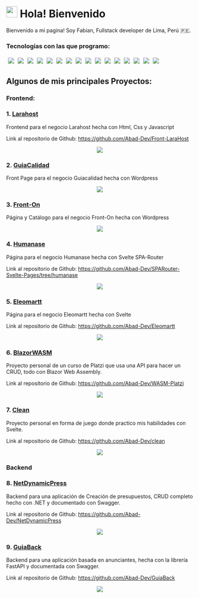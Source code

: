 <h1><img src="https://emojis.slackmojis.com/emojis/images/1531849430/4246/blob-sunglasses.gif?1531849430" width="30"/> Hola! Bienvenido</h1>

Bienvenido a mi pagina!
Soy Fabian, Fullstack developer de Lima, Perú 🇵🇪.


### Tecnologías con las que programo:


<img style="float: left; margin: 5px;" src="https://img.shields.io/badge/C%23-239120?style=for-the-badge&logo=c-sharp&logoColor=white" >

<img style="float: left; margin: 5px;" src="https://img.shields.io/badge/Python-3776AB?style=for-the-badge&logo=python&logoColor=white">

<img style="float: left; margin: 5px;" src="https://img.shields.io/badge/.NET-5C2D91?style=for-the-badge&logo=.net&logoColor=white">

<img style="float: left; margin: 5px;" src="https://img.shields.io/badge/JavaScript-F7DF1E?style=for-the-badge&logo=JavaScript&logoColor=white">

<img style="float: left; margin: 5px;" src="https://img.shields.io/badge/Node.js-43853D?style=for-the-badge&logo=node.js&logoColor=white">

<img style="float: left; margin: 5px;" src="https://img.shields.io/badge/HTML5-E34F26?style=for-the-badge&logo=html5&logoColor=white">

<img style="float: left; margin: 5px;" src="https://img.shields.io/badge/CSS3-1572B6?style=for-the-badge&logo=css3&logoColor=white">

<img style="float: left; margin: 5px;" src="https://img.shields.io/badge/React-20232A?style=for-the-badge&logo=react&logoColor=61DAFB">

<img style="float: left; margin: 5px;" src="https://img.shields.io/badge/Bootstrap-563D7C?style=for-the-badge&logo=bootstrap&logoColor=white">

<img style="float: left; margin: 5px;" src="https://img.shields.io/badge/React_Router-CA4245?style=for-the-badge&logo=react-router&logoColor=white">

<img style="float: left; margin: 5px;" src="https://img.shields.io/badge/Flask-000000?style=for-the-badge&logo=flask&logoColor=white">

<img style="float: left; margin: 5px;" src="https://img.shields.io/badge/MySQL-00000F?style=for-the-badge&logo=mysql&logoColor=white">

<img style="float: left; margin: 5px;" src="https://img.shields.io/badge/json%20web%20tokens-323330?style=for-the-badge&logo=json-web-tokens&logoColor=pink">

<img style="float: left; margin: 5px;" src="https://img.shields.io/badge/Next.js-000?logo=nextdotjs&logoColor=fff&style=for-the-badge">

<img style="float: left; margin: 5px;" src="https://img.shields.io/badge/docker-%230db7ed.svg?style=for-the-badge&logo=docker&logoColor=white">

<img style="float: left; margin: 5px;" src="https://img.shields.io/badge/-Swagger-%23Clojure?style=for-the-badge&logo=swagger&logoColor=white">

<div style="clear: both;"></div>

## Algunos de mis principales Proyectos:

### Frontend:

### 1. [Larahost](https://larahost.net/)
Frontend para el negocio Larahost hecha con Html, Css y Javascript

Link al repositorio de Github: https://github.com/Abad-Dev/Front-LaraHost


<p align="center">
    <img src="images/larahost.png">
</p>

### 2. [GuiaCalidad](https://guiacalidad.com.pe)
Front Page para el negocio Guiacalidad hecha con Wordpress

<p align="center">
    <img src="images/guiacalidad.png">
</p>


### 3. [Front-On](https://fronton.com.pe)
Página y Catálogo para el negocio Front-On hecha con Wordpress

<p align="center">
    <img src="images/fronton.png">
</p>

### 4. [Humanase](https://humanase.com)
Página para el negocio Humanase hecha con Svelte SPA-Router

Link al repositorio de Github: https://github.com/Abad-Dev/SPARouter-Svelte-Pages/tree/humanase

<p align="center">
    <img src="images/humanase.png">
</p>


### 5. [Eleomartt](https://eleomartt.com)
Página para el negocio Eleomartt hecha con Svelte

Link al repositorio de Github: https://github.com/Abad-Dev/Eleomartt

<p align="center">
    <img src="images/eleomartt.png">
</p>


### 6. [BlazorWASM](https://jm-delivery.com)
Proyecto personal de un curso de Platzi que usa una API para hacer un CRUD, todo con Blazor Web Assembly.

Link al repositorio de Github: https://github.com/Abad-Dev/WASM-Platzi

<p align="center">
    <img src="images/blazor.png">
</p>

### 7. [Clean](https://larahost.net/clean)
Proyecto personal en forma de juego donde practico mis habilidades con Svelte.

Link al repositorio de Github: https://github.com/Abad-Dev/clean

<p align="center">
    <img src="https://raw.githubusercontent.com/Abad-Dev/clean/main/images/prev.png">
</p>


### Backend

### 8. [NetDynamicPress](https://larahost.net/clean)
Backend para una aplicación de Creación de presupuestos, CRUD completo hecho con .NET y documentado con Swagger.

Link al repositorio de Github: https://github.com/Abad-Dev/NetDynamicPress

<p align="center">
    <img src="images/net.png">
</p>


### 9. [GuiaBack]()
Backend para una aplicación basada en anunciantes, hecha con la librería FastAPI y documentada con Swagger.

Link al repositorio de Github: https://github.com/Abad-Dev/GuiaBack

<p align="center">
    <img src="images/guia.png">
</p>
